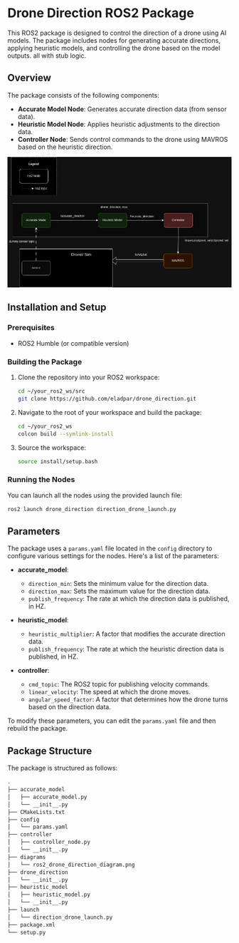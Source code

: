 # Drone Direction ROS2 Package

This ROS2 package is designed to control the direction of a drone using AI models. The package includes nodes for generating accurate directions, applying heuristic models, and controlling the drone based on the model outputs.  all with stub logic.

## Overview

The package consists of the following components:
- **Accurate Model Node**: Generates accurate direction data (from sensor data).
- **Heuristic Model Node**: Applies heuristic adjustments to the direction data.
- **Controller Node**: Sends control commands to the drone using MAVROS based on the heuristic direction.

![Drone Direction Diagram](diagrams/ros2_drone_direction_diagram.png)

## Installation and Setup

### Prerequisites

- ROS2 Humble (or compatible version)


### Building the Package

1. Clone the repository into your ROS2 workspace:

    ```bash
    cd ~/your_ros2_ws/src
    git clone https://github.com/eladpar/drone_direction.git
    ```
2. Navigate to the root of your workspace and build the package:

    ```bash
    cd ~/your_ros2_ws
    colcon build --symlink-install
    ```
3. Source the workspace:

    ```bash
    source install/setup.bash

    ```

### Running the Nodes

You can launch all the nodes using the provided launch file:

```bash
ros2 launch drone_direction direction_drone_launch.py
```
## Parameters

The package uses a `params.yaml` file located in the `config` directory to configure various settings for the nodes. Here's a list of the parameters:

- **accurate_model**:
  - `direction_min`: Sets the minimum value for the direction data.
  - `direction_max`: Sets the maximum value for the direction data.
  - `publish_frequency`: The rate at which the direction data is published, in HZ.

- **heuristic_model**:
  - `heuristic_multiplier`: A factor that modifies the accurate direction data.
  - `publish_frequency`: The rate at which the heuristic direction data is published, in HZ.

- **controller**:
  - `cmd_topic`: The ROS2 topic for publishing velocity commands.
  - `linear_velocity`: The speed at which the drone moves.
  - `angular_speed_factor`: A factor that determines how the drone turns based on the direction data.

To modify these parameters, you can edit the `params.yaml` file and then rebuild the package.





## Package Structure

The package is structured as follows:
```sh
.
├── accurate_model
│   ├── accurate_model.py
│   └── __init__.py
├── CMakeLists.txt
├── config
│   └── params.yaml
├── controller
│   ├── controller_node.py
│   └── __init__.py
├── diagrams
│   └── ros2_drone_direction_diagram.png
├── drone_direction
│   └── __init__.py
├── heuristic_model
│   ├── heuristic_model.py
│   └── __init__.py
├── launch
│   └── direction_drone_launch.py
├── package.xml
└── setup.py


```